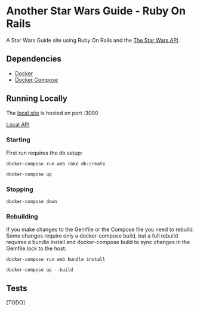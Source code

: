 # Another Star Wars Guide - Ruby On Rails

A Star Wars Guide site using Ruby On Rails and the [The Star Wars API](https://swapi.co/documentation).

## Dependencies

* [Docker](https://docs.docker.com/)
* [Docker Compose](https://docs.docker.com/compose/install/)

## Running Locally

The [local site](http://localhost:3000) is hosted on port :3000

[Local API](http://localhost:3000/api)

### Starting

First run requires the db setup:

`docker-compose run web rake db:create`

`docker-compose up`

### Stopping

`docker-compose down`

### Rebuilding

If you make changes to the Gemfile or the Compose file you need to rebuild. 
Some changes require only a docker-compose build, but a full rebuild requires a bundle install and docker-compose build to sync changes in the Gemfile.lock to the host:

`docker-compose run web bundle install`

`docker-compose up --build`

## Tests

[TODO]

